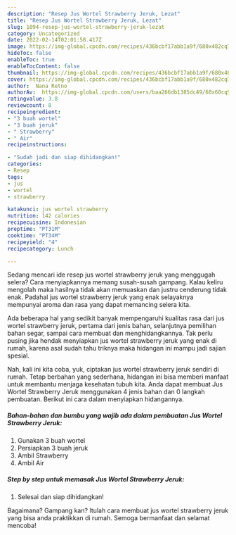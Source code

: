 ```yaml
---
description: "Resep Jus Wortel Strawberry Jeruk, Lezat"
title: "Resep Jus Wortel Strawberry Jeruk, Lezat"
slug: 1094-resep-jus-wortel-strawberry-jeruk-lezat
category: Uncategorized
date: 2022-02-14T02:01:58.417Z
image: https://img-global.cpcdn.com/recipes/436bcbf17abb1a9f/680x482cq70/jus-wortel-strawberry-jeruk-foto-resep-utama.jpg
hideToc: false
enableToc: true
enableTocContent: false
thumbnail: https://img-global.cpcdn.com/recipes/436bcbf17abb1a9f/680x482cq70/jus-wortel-strawberry-jeruk-foto-resep-utama.jpg
cover: https://img-global.cpcdn.com/recipes/436bcbf17abb1a9f/680x482cq70/jus-wortel-strawberry-jeruk-foto-resep-utama.jpg
author:  Nana Retno
authorAv:  https://img-global.cpcdn.com/users/baa266db1385dc49/60x60cq50/avatar.jpg
ratingvalue: 3.8
reviewcount: 8
recipeingredient:
- "3 buah wortel"
- "3 buah jeruk"
- " Strawberry"
- " Air"
recipeinstructions:

- "Sudah jadi dan siap dihidangkan!"
categories:
- Resep
tags:
- jus
- wortel
- strawberry

katakunci: jus wortel strawberry 
nutrition: 142 calories
recipecuisine: Indonesian
preptime: "PT31M"
cooktime: "PT34M"
recipeyield: "4"
recipecategory: Lunch

---
```



Sedang mencari ide resep jus wortel strawberry jeruk yang menggugah selera? Cara menyiapkannya memang susah-susah gampang. Kalau keliru mengolah maka hasilnya tidak akan memuaskan dan justru cenderung tidak enak. Padahal jus wortel strawberry jeruk yang enak selayaknya mempunyai aroma dan rasa yang dapat memancing selera kita.


Ada beberapa hal yang sedikit banyak mempengaruhi kualitas rasa dari jus wortel strawberry jeruk, pertama dari jenis bahan, selanjutnya pemilihan bahan segar, sampai cara membuat dan menghidangkannya. Tak perlu pusing jika hendak menyiapkan jus wortel strawberry jeruk yang enak di rumah, karena asal sudah tahu triknya maka hidangan ini mampu jadi sajian spesial.




Nah, kali ini kita coba, yuk, ciptakan jus wortel strawberry jeruk sendiri di rumah. Tetap berbahan yang sederhana, hidangan ini bisa memberi manfaat untuk membantu menjaga kesehatan tubuh kita. Anda dapat membuat Jus Wortel Strawberry Jeruk menggunakan 4 jenis bahan dan 0 langkah pembuatan. Berikut ini cara dalam menyiapkan hidangannya.

<!--inarticleads1-->

##### Bahan-bahan dan bumbu yang wajib ada dalam pembuatan Jus Wortel Strawberry Jeruk:

1. Gunakan 3 buah wortel
1. Persiapkan 3 buah jeruk
1. Ambil  Strawberry
1. Ambil  Air




<!--inarticleads2-->

##### Step by step untuk memasak Jus Wortel Strawberry Jeruk:


1. Selesai dan siap dihidangkan!



Bagaimana? Gampang kan? Itulah cara membuat jus wortel strawberry jeruk yang bisa anda praktikkan di rumah. Semoga bermanfaat dan selamat mencoba!
